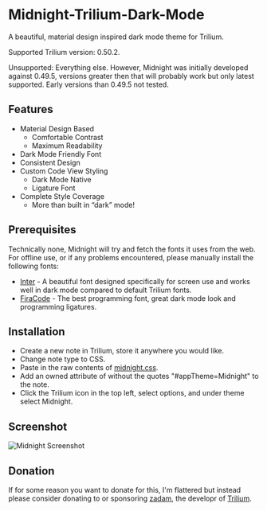 # Midnight-Trilium-Dark-Mode
A beautiful, material design inspired dark mode theme for Trilium. 

Supported Trilium version: 0.50.2.

Unsupported: Everything else. However, Midnight was initially developed against 0.49.5, versions greater then that will probably work but only latest supported. Early versions than 0.49.5 not tested.

## Features
* Material Design Based
  * Comfortable Contrast
  * Maximum Readability
* Dark Mode Friendly Font
* Consistent Design
* Custom Code View Styling
  * Dark Mode Native
  * Ligature Font
* Complete Style Coverage
  * More than built in “dark” mode!

## Prerequisites
Technically none, Midnight will try and fetch the fonts it uses from the web. For offline use, or if any problems encountered, please manually install the following fonts:
* [Inter](https://github.com/rsms/inter) - A beautiful font designed specifically for screen use and works well in dark mode compared to default Trilium fonts.
* [FiraCode](https://github.com/tonsky/FiraCode) - The best programming font, great dark mode look and programming ligatures. 

## Installation
* Create a new note in Trilium, store it anywhere you would like.
* Change note type to CSS.
* Paste in the raw contents of [midnight.css](https://raw.githubusercontent.com/cwilliams5/Midnight-Trilium-Dark-Mode/main/midnight.css).
* Add an owned attribute of without the quotes "#appTheme=Midnight" to the note.
* Click the Trilium icon in the top left, select options, and under theme select Midnight.

## Screenshot
![Midnight Screenshot](midnight.png?raw=true "Midnight Screenshot")

## Donation
If for some reason you want to donate for this, I'm flattered but instead please consider donating to or sponsoring [zadam](https://github.com/sponsors/zadam), the developr of [Trilium](https://github.com/zadam/trilium).
